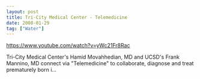 ```yaml
---
layout: post
title: Tri-City Medical Center - Telemedicine
date: 2008-01-29
tag: ["Water"]
---
```


https://www.youtube.com/watch?v=yWc21Fr8Rac 

Tri-City Medical Center's Hamid Movahhedian, MD and UCSD's Frank Mannino, MD connect via "Telemedicine" to collaborate, diagnose and treat prematurely born i...